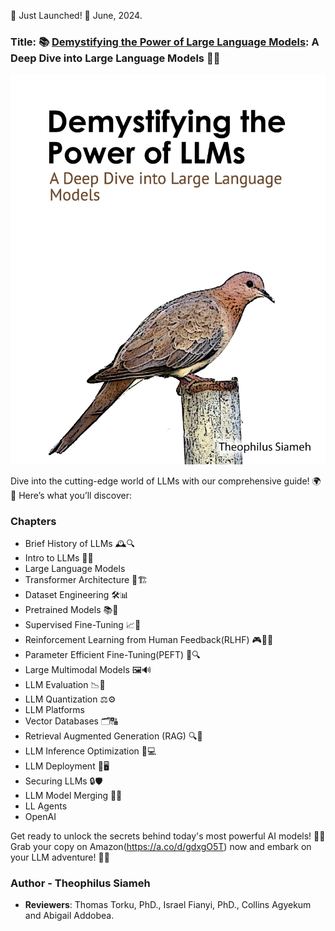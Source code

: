 🚀 Just Launched! 🚀 June, 2024.
### Title: 📚 [Demystifying the Power of Large Language Models](https://www.amazon.com/Demystifying-Power-Large-Language-Models/dp/B0D6443WY8): A Deep Dive into Large Language Models 🤖💡

[![](img/book_cover.jpg)](https://www.amazon.com/Demystifying-Power-Large-Language-Models/dp/B0D6443WY8/)

Dive into the cutting-edge world of LLMs with our comprehensive guide! 🌍📘 Here’s what you’ll discover:
### Chapters
 - Brief History of LLMs 🕰️🔍
 - Intro to LLMs 🤖✨
 - Large Language Models
 - Transformer Architecture 🔄🏗️
 - Dataset Engineering 🛠️📊
 - Pretrained Models 📚🤝
 - Supervised Fine-Tuning 📈🔧
 - Reinforcement Learning from Human Feedback(RLHF) 🎮🙋‍♂️
 - Parameter Efficient Fine-Tuning(PEFT) 🧩🔍
 - Large Multimodal Models 🖼️🔊
 - LLM Evaluation 📉🔎
 - LLM Quantization ⚖️⚙️
 - LLM Platforms
 - Vector Databases 🗂️🔠
 - Retrieval Augmented Generation (RAG) 🔍🤔
 - LLM Inference Optimization 🚀💻
 - LLM Deployment 🚀🖥️
 - Securing LLMs 🔒🛡️
 - LLM Model Merging 🔗🤯
 - LL Agents
 - OpenAI


Get ready to unlock the secrets behind today's most powerful AI models! 🔑✨ Grab your copy on Amazon(https://a.co/d/gdxgO5T) now and embark on your LLM adventure! 🌟📖

### Author - Theophilus Siameh
   - **Reviewers**: Thomas Torku, PhD., Israel Fianyi, PhD., Collins Agyekum and Abigail Addobea.